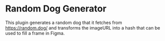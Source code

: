 # Random Dog Generator

This plugin generates a random dog that it fetches from https://random.dog/ and transforms the imageURL into a hash that can be used to fill a frame in Figma.